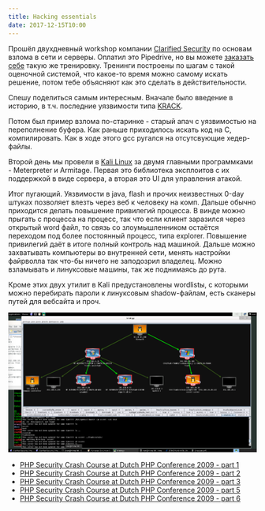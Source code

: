 ```yaml
---
title: Hacking essentials
date: 2017-12-15T10:00
---
```


Прошёл двухдневный workshop компании [Clarified Security](https://www.clarifiedsecurity.com/) по основам взлома в сети и серверы. Оплатил это Pipedrive, но вы можете [заказать себе](https://oppia.ee/) такую же тренировку. Тренинги построены по шагам с такой оценочной системой, что какое-то время можно самому искать решение, потом тебе объясняют как это сделать в действительности.

Спешу поделиться самым интересным. Вначале было введение в историю, в т.ч. последние уязвимости типа [KRACK](https://www.krackattacks.com/). 

Потом был пример взлома по-старинке - старый апач с уязвимостью на переполнение буфера. Как раньше приходилось искать код на C, компилировать. Как в ходе этого gcc ругался на отсутсвующие хедер-файлы.

Второй день мы провели в [Kali Linux](https://www.offensive-security.com/kali-linux-vmware-virtualbox-image-download/) за двумя главными программками - Meterpreter и Armitage. Первая это библиотека эксплоитов с их поддержкой в виде сервера, а вторая это UI для управления атакой.

Итог пугающий. Уязвимости в java, flash и прочих неизвестных 0-day штуках позволяет влезть через веб к человеку на комп. Дальше обычно приходится делать повышение привилегий процесса. В винде можно прыгать с процесса на процесс, так что если клиент заразился через открытый word файл, то связь со злоумышленником остаётся переходом под более постоянный процесс, типа explorer. Повышение привилегий даёт в итоге полный контроль над машиной. Дальше можно захватывать компьютеры во внутренней сети, менять настройки файрволла так что-бы ничего не заподозрил владелец. Можно взламывать и линуксовые машины, так же поднимаясь до рута.

Кроме этих двух утилит в Kali предустановлены wordlistы, с которыми можно перебирать пароли к линуксовым shadow-файлам, есть сканеры путей для вебсайта и проч.

![](img/armitage.png)

- [PHP Security Crash Course at Dutch PHP Conference 2009 - part 1](img/96.pdf)
- [PHP Security Crash Course at Dutch PHP Conference 2009 - part 2](./img/97.pdf)
- [PHP Security Crash Course at Dutch PHP Conference 2009 - part 3](img/98.pdf)
- [PHP Security Crash Course at Dutch PHP Conference 2009 - part 5](img/99.pdf)
- [PHP Security Crash Course at Dutch PHP Conference 2009 - part 6](img/100.pdf)

